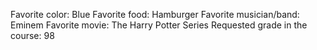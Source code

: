 Favorite color: Blue
Favorite food: Hamburger
Favorite musician/band: Eminem
Favorite movie: The Harry Potter Series
Requested grade in the course: 98
